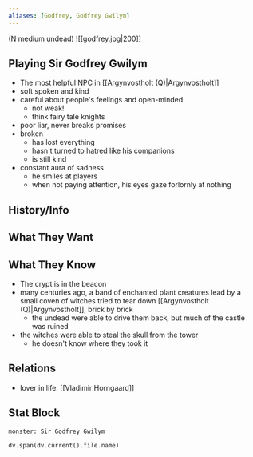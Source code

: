 ```yaml
---
aliases: [Godfrey, Godfrey Gwilym]
---
```

(N medium undead)
![[godfrey.jpg|200]]
## Playing Sir Godfrey Gwilym
- The most helpful NPC in [[Argynvostholt (Q)|Argynvostholt]]
- soft spoken and kind
- careful about people's feelings and open-minded
	- not weak!
	- think fairy tale knights
- poor liar, never breaks promises
- broken
	- has lost everything
	- hasn't turned to hatred like his companions
	- is still kind
- constant aura of sadness
	- he smiles at players
	- when not paying attention, his eyes gaze forlornly at nothing

## History/Info

## What They Want

## What They Know
- The crypt is in the beacon
- many centuries ago, a band of enchanted plant creatures lead by a small coven of witches tried to tear down [[Argynvostholt (Q)|Argynvostholt]], brick by brick
	- the undead were able to drive them back, but much of the castle was ruined
- the witches were able to steal the skull from the tower
	- he doesn't know where they took it

## Relations
- lover in life: [[Vladimir Horngaard]]

## Stat Block

```statblock
monster: Sir Godfrey Gwilym
```

```dataviewjs
dv.span(dv.current().file.name)
```
